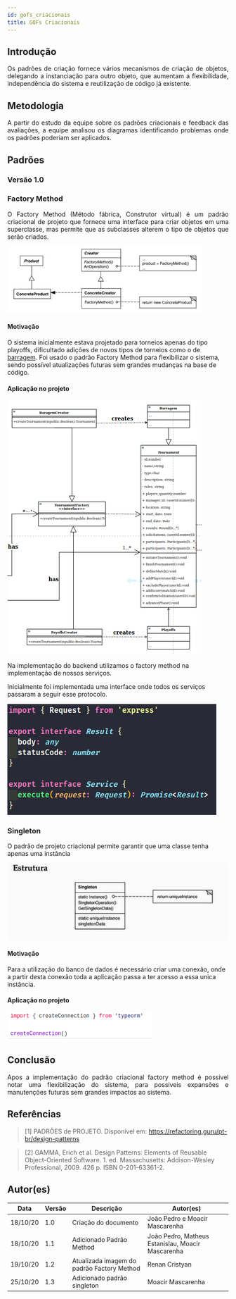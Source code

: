 ```yaml
---
id: gofs_criacionais
title: GOFs Criacionais
---
```


## Introdução

<p align = "justify">
 Os padrões de criação fornece vários mecanismos de criação de objetos, delegando a instanciação para outro objeto, que aumentam a flexibilidade, independência do sistema e reutilização de código já existente.

</p>


## Metodologia

<p align = "justify">
A partir do estudo da equipe sobre os padrões criacionais e feedback das avaliações, a equipe analisou os diagramas identificando problemas onde os padrões poderiam ser aplicados.
</p>

## Padrões

### Versão 1.0

### Factory Method

<p align = "justify">
O Factory Method (Método fábrica, Construtor virtual) é um padrão criacional de projeto que fornece uma interface para criar objetos em uma superclasse, mas permite que as subclasses alterem o tipo de objetos que serão criados.

</p>

![padrão imagem](../assets/Gof/factory_method_padrao.jpeg)

#### Motivação
O sistema inicialmente estava projetado para torneios apenas do tipo playoffs, dificultado adições de novos tipos de torneios como o de [barragem](../). Foi usado o padrão Factory Method para flexibilizar o sistema, sendo possível atualizações futuras sem grandes mudanças na base de código.

#### Aplicação no projeto

![ Método fábrica, Construtor virtual ](../assets/Gof/factory_method.png)

Na implementação do backend utilizamos o factory method na implementação de nossos serviços.

Inicialmente foi implementada uma interface onde todos os serviços passaram a seguir esse protocolo.

![protocolo de serviço](../assets/Gof/serviceProtocol.png)

### Singleton
O padrão de projeto criacional permite garantir que uma classe tenha apenas uma instância


![singleton imagem](../assets/Gof/singleton.png)

#### Motivação
Para a utilização do banco de dados é necessário criar uma conexão, onde a partir desta conexão toda a aplicação passa a ter acesso a essa unica instância.

#### Aplicação no projeto

![ sigleton ](../assets/Gof/singleton_example.png)


## Conclusão

<p align = "justify">
Apos a implementação do padrão criacional factory method é possivel notar uma flexibilização do sistema, para possiveis expansões e manutenções futuras sem grandes impactos ao sistema.
</p>

## Referências

> [1] PADRÕES de PROJETO. Disponível em: https://refactoring.guru/pt-br/design-patterns 

> [2] GAMMA, Erich et al. Design Patterns: Elements of Reusable Object-Oriented Software. 1. ed. Massachusetts: Addison-Wesley Professional, 2009. 426 p. ISBN 0-201-63361-2.

## Autor(es)

| Data | Versão | Descrição | Autor(es) |
| -- | -- | -- | -- |
| 18/10/20 | 1.0 | Criação do documento | João Pedro e Moacir Mascarenha |
| 18/10/20 | 1.1 | Adicionado Padrão Method | João Pedro, Matheus Estanislau, Moacir Mascarenha |
| 19/10/20 | 1.2 | Atualizada imagem do padrão Factory Method | Renan Cristyan |
| 25/10/20 | 1.3 | Adicionado padrão singleton | Moacir Mascarenha |
